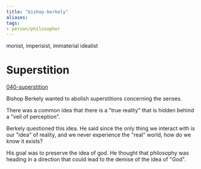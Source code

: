 ```yaml
---
title: "bishop-berkely"
aliases: 
tags: 
- person/philosopher
---
```

monist, imperisist, immaterial idealist
# Superstition
[040-superstition](notes/040-superstition.md)

Bishop Berkely wanted to abolish superstitions concerning the senses. 

There was a common idea that there is a "true reality" that is hidden behind a "veil of perception". 

Berkely questioned this idea. He said since the only thing we interact with is our "idea" of reality, and we never experience the "real" world, how do we know it exists?

His goal was to preserve the idea of god. He thought that philosophy was heading in a direction that could lead to the demise of the idea of "God". 